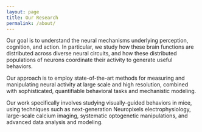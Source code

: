 ```yaml
---
layout: page
title: Our Research
permalink: /about/
---
```


<p>Our goal is to understand the neural mechanisms underlying perception, cognition, and action. In particular, we study how these brain functions are distributed across diverse neural circuits, and how these distributed populations of neurons coordinate their activity to generate useful behaviors. </p>

<p>Our approach is to employ state-of-the-art methods for measuring and manipulating neural activity at large scale and high resolution, combined with sophisticated, quantifiable behavioral tasks and mechanistic modeling. </p>

<p>Our work specifically involves studying visually-guided behaviors in mice, using techniques such as next-generation Neuropixels electrophysiology, large-scale calcium imaging, systematic optogenetic manipulations, and advanced data analysis and modeling. </p>



